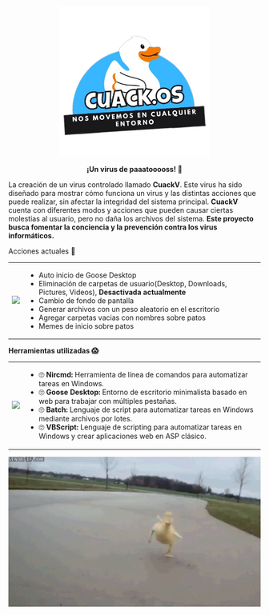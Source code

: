 <p align="center">
  <img src="./ReadmeUtils/CUACKOS.png" height="300">
</p>

<p align="center">
 <strong>¡Un virus de paaatooooss! 🦆</strong>
</p>

La creación de un virus controlado llamado **CuackV**. Este virus ha sido diseñado para mostrar cómo funciona un virus y las distintas acciones que puede realizar, sin afectar la integridad del sistema principal. **CuackV** cuenta con diferentes modos y acciones que pueden causar ciertas molestias al usuario, pero no daña los archivos del sistema. **Este proyecto busca fomentar la conciencia y la prevención contra los virus informáticos.**

Acciones actuales 🥵
<table>
  <tr>
    <td>
      <img src="./ReadmeUtils/pato.gif" width="100">
      <td>
      <ul>
        <li>Auto inicio de Goose Desktop</li>
        <li>Eliminación de carpetas de usuario(Desktop, Downloads, Pictures, Videos), <strong> Desactivada actualmente </strong> </li>
        <li>Cambio de fondo de pantalla</li>
        <li>Generar archivos con un peso aleatorio en el escritorio</li>
        <li>Agregar carpetas vacias con nombres sobre patos</li>
        <li>Memes de inicio sobre patos </li>
       <ul>
       </td>
     </td>
    </tr>
   </table>


**Herramientas utilizadas 😱**

<table>
  <tr>
    <td>
      <img src="./ReadmeUtils/pato-ejercicio.gif" width="100">
      <td>
      <ul>
        <li>🙄 <strong>Nircmd:</strong>  Herramienta de línea de comandos para automatizar tareas en Windows.</li> 
        <li>🙄 <strong>Goose Desktop:</strong>  Entorno de escritorio minimalista basado en web para trabajar con múltiples pestañas.</li> 
        <li>🙄 <strong>Batch:</strong>  Lenguaje de script para automatizar tareas en Windows mediante archivos por lotes.</li> 
        <li>🙄 <strong>VBScript:</strong> Lenguaje de scripting para automatizar tareas en Windows y crear aplicaciones web en ASP clásico.</li> 
       <ul>
       </td>
     </td>
    </tr>
   </table>

<p align="center">
  <img src="./ReadmeUtils/patocorre.gif" height="300">
</p>



